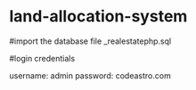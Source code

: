 # land-allocation-system

#import the database file
_realestatephp.sql


#login credentials

username: admin
password: codeastro.com
